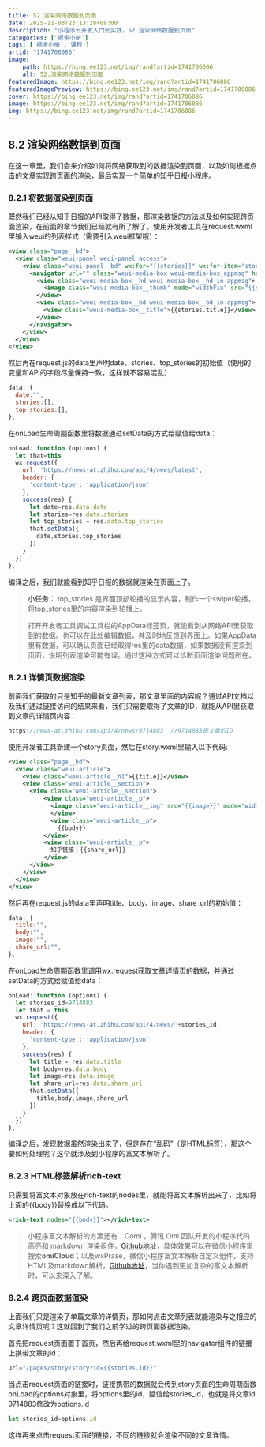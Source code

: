 ```yaml
---
title: 52.渲染网络数据到页面
date: 2025-11-03T23:13:28+08:00
description: "小程序云开发入门到实践，52.渲染网络数据到页面"
categories: ['掘金小册']
tags: ['掘金小册','课程']
artid: "1741706086"
image:
    path: https://bing.ee123.net/img/rand?artid=1741706086
    alt: 52.渲染网络数据到页面
featuredImage: https://bing.ee123.net/img/rand?artid=1741706086
featuredImagePreview: https://bing.ee123.net/img/rand?artid=1741706086
cover: https://bing.ee123.net/img/rand?artid=1741706086
image: https://bing.ee123.net/img/rand?artid=1741706086
img: https://bing.ee123.net/img/rand?artid=1741706086
---
```


## 8.2 渲染网络数据到页面
在这一章里，我们会来介绍如何将网络获取到的数据渲染到页面，以及如何根据点击的文章实现跨页面的渲染，最后实现一个简单的知乎日报小程序。

### 8.2.1 将数据渲染到页面
既然我们已经从知乎日报的API取得了数据，那渲染数据的方法以及如何实现跨页面渲染，在前面的章节我们已经就有所了解了。使用开发者工具在request.wxml里输入weui的列表样式（需要引入weui框架哦）：
```xml
<view class="page__bd">
  <view class="weui-panel weui-panel_access">
    <view class="weui-panel__bd" wx:for="{{stories}}" wx:for-item="stories" wx:key="*item">
      <navigator url="" class="weui-media-box weui-media-box_appmsg" hover-class="weui-cell_active">
        <view class="weui-media-box__hd weui-media-box__hd_in-appmsg">
          <image class="weui-media-box__thumb" mode="widthFix" src="{{stories.images[0]}}" sytle="height:auto"></image>
        </view>
        <view class="weui-media-box__bd weui-media-box__bd_in-appmsg">
          <view class="weui-media-box__title">{{stories.title}}</view>
        </view>
      </navigator>
    </view>
  </view>
</view>
```
然后再在request.js的data里声明date、stories、top_stories的初始值（使用的变量和API的字段尽量保持一致，这样就不容易混乱）
```javascript
data: {
  date:"",
  stories:[],
  top_stories:[],
},
```
在onLoad生命周期函数里将数据通过setData的方式给赋值给data：
```javascript
onLoad: function (options) {
  let that=this
  wx.request({
    url: 'https://news-at.zhihu.com/api/4/news/latest', 
    header: {
      'content-type': 'application/json' 
    },
    success(res) {
      let date=res.data.date
      let stories=res.data.stories
      let top_stories = res.data.top_stories
      that.setData({
        date,stories,top_stories
      })
    }
  })
},
```
编译之后，我们就能看到知乎日报的数据就渲染在页面上了。

> **小任务：**  top_stories 是界面顶部轮播的显示内容，制作一个swiper轮播，将top_stories里的内容渲染到轮播上。

> 打开开发者工具调试工具栏的AppData标签页，就能看到从网络API里获取到的数据。也可以在此处编辑数据，并及时地反馈到界面上。如果AppData里有数据，可以确认页面已经取得res里的data数据，如果数据没有渲染到页面，说明列表渲染可能有误。通过这种方式可以诊断页面渲染问题所在。

### 8.2.1 详情页数据渲染
前面我们获取的只是知乎的最新文章列表，那文章里面的内容呢？通过API文档以及我们通过链接访问的结果来看，我们只需要取得了文章的ID，就能从API里获取到文章的详情页内容：
```javascript
https://news-at.zhihu.com/api/4/news/9714883  //9714883是文章的ID
```
使用开发者工具新建一个story页面，然后在story.wxml里输入以下代码:
```xml
<view class="page__bd">
  <view class="weui-article">
    <view class="weui-article__h1">{{title}}</view>
    <view class="weui-article__section">
      <view class="weui-article__section">
          <view class="weui-article__p">
            <image class="weui-article__img" src="{{image}}" mode="widthFix" style="width:100%" />
            </view>
            <view class="weui-article__p">                      
              {{body}}                
          </view>
          <view class="weui-article__p">
            知乎链接：{{share_url}}
          </view>
      </view> 
    </view>     
  </view>   
</view>
```
然后再在request.js的data里声明title、body、image、share_url的初始值：
```javascript
data: {
  title:"",
  body:"",
  image:"",
  share_url:"",
},
```
在onLoad生命周期函数里调用wx.request获取文章详情页的数据，并通过setData的方式给赋值给data：
```javascript
onLoad: function (options) {
  let stories_id=9714883
  let that = this
  wx.request({
    url: 'https://news-at.zhihu.com/api/4/news/'+stories_id,
    header: {
      'content-type': 'application/json'
    },
    success(res) {
      let title = res.data.title
      let body=res.data.body
      let image=res.data.image
      let share_url=res.data.share_url
      that.setData({
        title,body,image,share_url
      })
    }
  })
},
```
编译之后，发现数据虽然渲染出来了，但是存在“乱码”（是HTML标签），那这个要如何处理呢？这个就涉及到小程序的富文本解析了。

### 8.2.3 HTML标签解析rich-text

只需要将富文本对象放在rich-text的nodes里，就能将富文本解析出来了，比如将上面的{{body}}替换成以下代码。
```xml
<rich-text nodes="{{body}}"></rich-text>
```
> 小程序富文本解析的方案还有：Comi ，腾讯 Omi 团队开发的小程序代码高亮和 markdown 渲染组件，[Github地址](https://github.com/Tencent/omi/blob/master/tutorial/comi-principle.md#%E5%8E%9F%E7%90%86)，具体效果可以在微信小程序里搜索**omiCloud**；以及wxPrase，微信小程序富文本解析自定义组件，支持HTML及markdown解析，[Github地址](https://github.com/icindy/wxParse)，当你遇到更加复杂的富文本解析时，可以来深入了解。

### 8.2.4 跨页面数据渲染

上面我们只是渲染了单篇文章的详情页，那如何点击文章列表就能渲染与之相应的文章详情页呢？这就回到了我们之前学过的跨页面数据渲染。

首先把request页面置于首页，然后再给request.wxml里的navigator组件的链接上携带文章的id：
```javascript
url="/pages/story/story?id={{stories.id}}"
``` 
当点击request页面的链接时，链接携带的数据就会传到story页面的生命周期函数onLoad的options对象里，将options里的id，赋值给stories_id，也就是将文章id 9714883修改为options.id  
```javascript
let stories_id=options.id
```
  
这样再来点击request页面的链接，不同的链接就会渲染不同的文章详情。